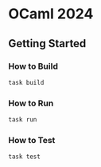 # OCaml 2024

## Getting Started

### How to Build

```sh
task build
```

### How to Run

```sh
task run
```

### How to Test

```sh
task test
```
